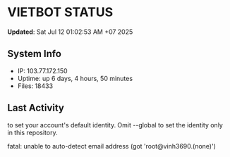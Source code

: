 # VIETBOT STATUS
**Updated**: Sat Jul 12 01:02:53 AM +07 2025

## System Info
- IP: 103.77.172.150
- Uptime: up 6 days, 4 hours, 50 minutes
- Files: 18433

## Last Activity

to set your account's default identity.
Omit --global to set the identity only in this repository.

fatal: unable to auto-detect email address (got 'root@vinh3690.(none)')
